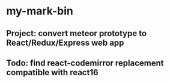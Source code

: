 # my-mark-bin

## Project: convert meteor prototype to React/Redux/Express web app

## Todo: find react-codemirror replacement compatible with react16

